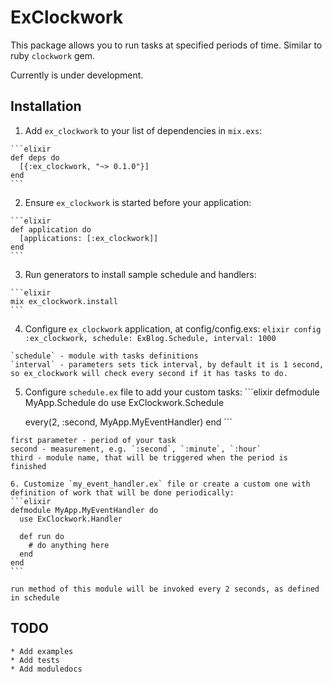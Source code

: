 # ExClockwork

This package allows you to run tasks at specified periods of time. Similar to ruby `clockwork` gem.

Currently is under development.

## Installation

  1. Add `ex_clockwork` to your list of dependencies in `mix.exs`:

    ```elixir
    def deps do
      [{:ex_clockwork, "~> 0.1.0"}]
    end
    ```

  2. Ensure `ex_clockwork` is started before your application:

    ```elixir
    def application do
      [applications: [:ex_clockwork]]
    end
    ```

  3. Run generators to install sample schedule and handlers:

    ```elixir
    mix ex_clockwork.install
    ```

  4. Configure `ex_clockwork` application, at config/config.exs:
    ```elixir
    config :ex_clockwork,
      schedule: ExBlog.Schedule,
      interval: 1000
    ```

    `schedule` - module with tasks definitions
    `interval` - parameters sets tick interval, by default it is 1 second, so ex_clockwork will check every second if it has tasks to do.

  5. Configure `schedule.ex` file to add your custom tasks:
    ```elixir
    defmodule MyApp.Schedule do
      use ExClockwork.Schedule

      every(2, :second, MyApp.MyEventHandler)
    end
    ```

    first parameter - period of your task
    second - measurement, e.g. `:second`, `:minute`, `:hour`
    third - module name, that will be triggered when the period is finished

    6. Customize `my_event_handler.ex` file or create a custom one with definition of work that will be done periodically:
    ```elixir
    defmodule MyApp.MyEventHandler do
      use ExClockwork.Handler

      def run do
        # do anything here
      end
    end
    ```

    run method of this module will be invoked every 2 seconds, as defined in schedule


## TODO
    * Add examples
    * Add tests
    * Add moduledocs
